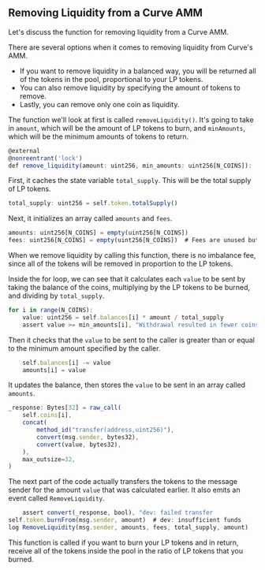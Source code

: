 ## Removing Liquidity from a Curve AMM

Let's discuss the function for removing liquidity from a Curve AMM. 

There are several options when it comes to removing liquidity from Curve's AMM. 

* If you want to remove liquidity in a balanced way, you will be returned all of the tokens in the pool, proportional to your LP tokens.
* You can also remove liquidity by specifying the amount of tokens to remove.
* Lastly, you can remove only one coin as liquidity.

The function we'll look at first is called `removeLiquidity()`. It's going to take in `amount`, which will be the amount of LP tokens to burn, and `minAmounts`, which will be the minimum amounts of tokens to return.

```javascript
@external
@nonreentrant('lock')
def remove_liquidity(amount: uint256, min_amounts: uint256[N_COINS]):
```

First, it caches the state variable `total_supply`. This will be the total supply of LP tokens.

```javascript
total_supply: uint256 = self.token.totalSupply()
```

Next, it initializes an array called `amounts` and `fees`. 

```javascript
amounts: uint256[N_COINS] = empty(uint256[N_COINS])
fees: uint256[N_COINS] = empty(uint256[N_COINS])  # Fees are unused but we've got them historically in events
```

When we remove liquidity by calling this function, there is no imbalance fee, since all of the tokens will be removed in proportion to the LP tokens.

Inside the for loop, we can see that it calculates each `value` to be sent by taking the balance of the coins, multiplying by the LP tokens to be burned, and dividing by `total_supply`.

```javascript
for i in range(N_COINS):
    value: uint256 = self.balances[i] * amount / total_supply
    assert value >= min_amounts[i], "Withdrawal resulted in fewer coins than expected"
```

Then it checks that the `value` to be sent to the caller is greater than or equal to the minimum amount specified by the caller.

```javascript
    self.balances[i] -= value
    amounts[i] = value
```

It updates the balance, then stores the `value` to be sent in an array called `amounts`.

```javascript
_response: Bytes[32] = raw_call(
    self.coins[i],
    concat(
        method_id("transfer(address,uint256)"),
        convert(msg.sender, bytes32),
        convert(value, bytes32),
    ),
    max_outsize=32,
)
```

The next part of the code actually transfers the tokens to the message sender for the amount `value` that was calculated earlier. It also emits an event called `RemoveLiquidity`.

```javascript
    assert convert(_response, bool), "dev: failed transfer
self.token.burnFrom(msg.sender, amount)  # dev: insufficient funds
log RemoveLiquidity(msg.sender, amounts, fees, total_supply, amount)
```

This function is called if you want to burn your LP tokens and in return, receive all of the tokens inside the pool in the ratio of LP tokens that you burned. 
